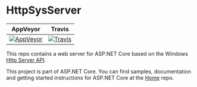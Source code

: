 HttpSysServer
=================

| AppVeyor | Travis |
| ---- | ----
| [![AppVeyor](https://ci.appveyor.com/api/projects/status/413hlt87c3p24on8/branch/dev?svg=true)](https://ci.appveyor.com/project/aspnetci/WebListener/branch/dev) | [![Travis](https://travis-ci.org/aspnet/HttpSysServer.svg?branch=dev)](https://travis-ci.org/aspnet/HttpSysServer) |

This repo contains a web server for ASP.NET Core based on the Windows [Http Server API](https://msdn.microsoft.com/en-us/library/windows/desktop/aa364510.aspx).

This project is part of ASP.NET Core. You can find samples, documentation and getting started instructions for ASP.NET Core at the [Home](https://github.com/aspnet/home) repo.
